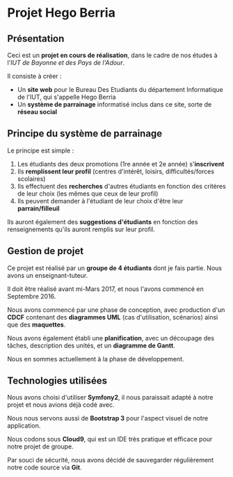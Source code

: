 # Projet Hego Berria

## Présentation

Ceci est un **projet en cours de réalisation**, dans le cadre de nos études à l'*IUT de Bayonne et des Pays de l'Adour*.

Il consiste à créer :
- Un **site web** pour le Bureau Des Etudiants du département Informatique de l'IUT, qui s'appelle Hego Berria
- Un **système de parrainage** informatisé inclus dans ce site, sorte de **réseau social**

## Principe du système de parrainage

Le principe est simple :
1. Les étudiants des deux promotions (1re année et 2e année) s'**inscrivent**
2. Ils **remplissent leur profil** (centres d'intérêt, loisirs, difficultés/forces scolaires)
3. Ils effectuent des **recherches** d'autres étudiants en fonction des critères de leur choix (les mêmes que ceux de leur profil)
4. Ils peuvent demander à l'étudiant de leur choix d'être leur **parrain/filleuil**

Ils auront également des **suggestions d'étudiants** en fonction des renseignements qu'ils auront remplis sur leur profil.

## Gestion de projet

Ce projet est réalisé par un **groupe de 4 étudiants** dont je fais partie. Nous avons un enseignant-tuteur.

Il doit être réalisé avant mi-Mars 2017, et nous l'avons commencé en Septembre 2016.

Nous avons commencé par une phase de conception, avec production d'un **CDCF** contenant des **diagrammes UML** (cas d'utilisation, scénarios) ainsi que des **maquettes**.

Nous avons également établi une **planification**, avec un découpage des tâches, description des unités, et un **diagramme de Gantt**.

Nous en sommes actuellement à la phase de développement.

## Technologies utilisées

Nous avons choisi d'utiliser **Symfony2**, il nous paraissait adapté à notre projet et nous avions déjà codé avec.

Nous nous servons aussi de **Bootstrap 3** pour l'aspect visuel de notre application.

Nous codons sous **Cloud9**, qui est un IDE très pratique et efficace pour notre projet de groupe.

Par souci de sécurité, nous avons décidé de sauvegarder régulièrement notre code source via **Git**.
